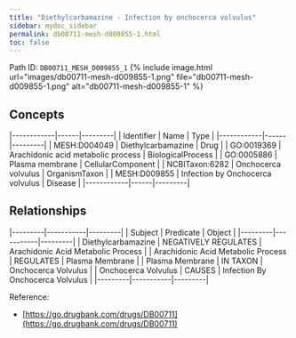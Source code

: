 ```yaml
---
title: "Diethylcarbamazine - Infection by onchocerca volvulus"
sidebar: mydoc_sidebar
permalink: db00711-mesh-d009855-1.html
toc: false 
---
```



Path ID: `DB00711_MESH_D009855_1`
{% include image.html url="images/db00711-mesh-d009855-1.png" file="db00711-mesh-d009855-1.png" alt="db00711-mesh-d009855-1" %}

## Concepts

|------------|------|---------|
| Identifier | Name | Type    |
|------------|------|---------|
| MESH:D004049 | Diethylcarbamazine | Drug |
| GO:0019369 | Arachidonic acid metabolic process | BiologicalProcess |
| GO:0005886 | Plasma membrane | CellularComponent |
| NCBITaxon:6282 | Onchocerca volvulus | OrganismTaxon |
| MESH:D009855 | Infection by Onchocerca volvulus | Disease |
|------------|------|---------|

## Relationships

|---------|-----------|---------|
| Subject | Predicate | Object  |
|---------|-----------|---------|
| Diethylcarbamazine | NEGATIVELY REGULATES | Arachidonic Acid Metabolic Process |
| Arachidonic Acid Metabolic Process | REGULATES | Plasma Membrane |
| Plasma Membrane | IN TAXON | Onchocerca Volvulus |
| Onchocerca Volvulus | CAUSES | Infection By Onchocerca Volvulus |
|---------|-----------|---------|

Reference: 
  - [https://go.drugbank.com/drugs/DB00711](https://go.drugbank.com/drugs/DB00711)
